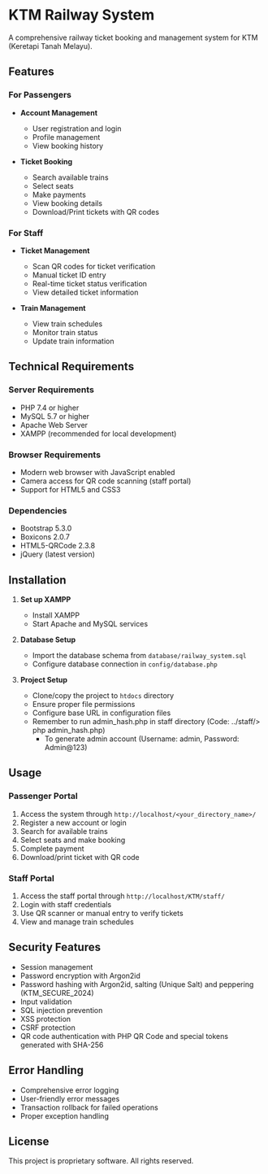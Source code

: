 # KTM Railway System

A comprehensive railway ticket booking and management system for KTM (Keretapi Tanah Melayu).

## Features

### For Passengers
- **Account Management**
  - User registration and login
  - Profile management
  - View booking history

- **Ticket Booking**
  - Search available trains
  - Select seats
  - Make payments
  - View booking details
  - Download/Print tickets with QR codes

### For Staff
- **Ticket Management**
  - Scan QR codes for ticket verification
  - Manual ticket ID entry
  - Real-time ticket status verification
  - View detailed ticket information

- **Train Management**
  - View train schedules
  - Monitor train status
  - Update train information

## Technical Requirements

### Server Requirements
- PHP 7.4 or higher
- MySQL 5.7 or higher
- Apache Web Server
- XAMPP (recommended for local development)

### Browser Requirements
- Modern web browser with JavaScript enabled
- Camera access for QR code scanning (staff portal)
- Support for HTML5 and CSS3

### Dependencies
- Bootstrap 5.3.0
- Boxicons 2.0.7
- HTML5-QRCode 2.3.8
- jQuery (latest version)

## Installation

1. **Set up XAMPP**
   - Install XAMPP
   - Start Apache and MySQL services

2. **Database Setup**
   - Import the database schema from `database/railway_system.sql`
   - Configure database connection in `config/database.php`

3. **Project Setup**
   - Clone/copy the project to `htdocs` directory
   - Ensure proper file permissions
   - Configure base URL in configuration files
   - Remember to run admin_hash.php in staff directory (Code: ../staff/> php admin_hash.php)
     - To generate admin account (Username: admin, Password: Admin@123)
    

## Usage

### Passenger Portal
1. Access the system through `http://localhost/<your_directory_name>/`
2. Register a new account or login
3. Search for available trains
4. Select seats and make booking
5. Complete payment
6. Download/print ticket with QR code

### Staff Portal
1. Access the staff portal through `http://localhost/KTM/staff/`
2. Login with staff credentials
3. Use QR scanner or manual entry to verify tickets
4. View and manage train schedules

## Security Features
- Session management
- Password encryption with Argon2id
- Password hashing with Argon2id, salting (Unique Salt) and peppering (KTM_SECURE_2024)
- Input validation
- SQL injection prevention
- XSS protection
- CSRF protection
- QR code authentication with PHP QR Code and special tokens generated with SHA-256

## Error Handling
- Comprehensive error logging
- User-friendly error messages
- Transaction rollback for failed operations
- Proper exception handling

## License
This project is proprietary software. All rights reserved.